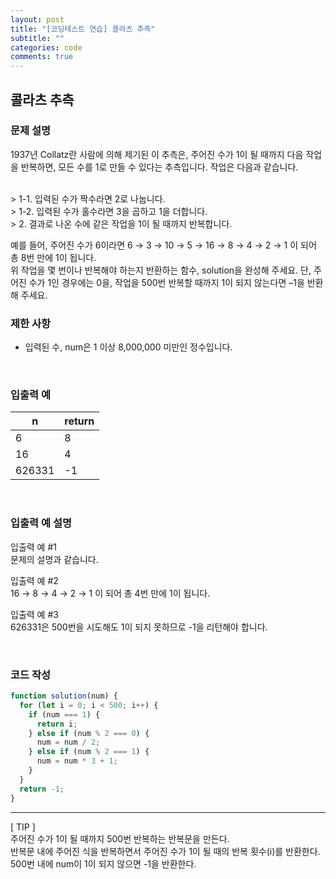 ```yaml
---
layout: post
title: "[코딩테스트 연습] 콜라츠 추측"
subtitle: ""
categories: code
comments: true
---
```


## 콜라츠 추측

### 문제 설명

1937년 Collatz란 사람에 의해 제기된 이 추측은, 주어진 수가 1이 될 때까지 다음 작업을 반복하면, 모든 수를 1로 만들 수 있다는 추측입니다. 작업은 다음과 같습니다.<br>

<br>
> 1-1. 입력된 수가 짝수라면 2로 나눕니다.<br> 
> 1-2. 입력된 수가 홀수라면 3을 곱하고 1을 더합니다.<br> 
> 2. 결과로 나온 수에 같은 작업을 1이 될 때까지 반복합니다. 
<br>

예를 들어, 주어진 수가 6이라면 6 → 3 → 10 → 5 → 16 → 8 → 4 → 2 → 1 이 되어 총 8번 만에 1이 됩니다.<br> 위 작업을 몇 번이나 반복해야 하는지 반환하는 함수, solution을 완성해 주세요. 단, 주어진 수가 1인 경우에는 0을, 작업을 500번 반복할 때까지 1이 되지 않는다면 –1을 반환해 주세요.
<br>

### 제한 사항

- 입력된 수, num은 1 이상 8,000,000 미만인 정수입니다.

<br>

### 입출력 예

| n      | return |
| ------ | ------ |
| 6      | 8      |
| 16     | 4      |
| 626331 | -1     |

<br>

### 입출력 예 설명

입출력 예 #1<br>
문제의 설명과 같습니다.<br>

입출력 예 #2<br>
16 → 8 → 4 → 2 → 1 이 되어 총 4번 만에 1이 됩니다.<br>

입출력 예 #3<br>
626331은 500번을 시도해도 1이 되지 못하므로 -1을 리턴해야 합니다.<br>

<br>

### 코드 작성

```js
function solution(num) {
  for (let i = 0; i < 500; i++) {
    if (num === 1) {
      return i;
    } else if (num % 2 === 0) {
      num = num / 2;
    } else if (num % 2 === 1) {
      num = num * 3 + 1;
    }
  }
  return -1;
}
```

<hr>
[ TIP ]<br>
주어진 수가 1이 될 때까지 500번 반복하는 반복문을 만든다.<br>
반복문 내에 주어진 식을 반복하면서 주어진 수가 1이 될 때의 반복 횟수(i)를 반환한다.<br>
500번 내에 num이 1이 되지 않으면 -1을 반환한다.
<br>
